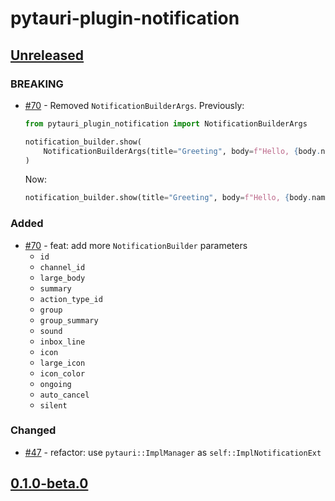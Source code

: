 # pytauri-plugin-notification

## [Unreleased]

### BREAKING

- [#70](https://github.com/WSH032/pytauri/pull/70) - Removed `NotificationBuilderArgs`.
    Previously:

    ```python
    from pytauri_plugin_notification import NotificationBuilderArgs

    notification_builder.show(
        NotificationBuilderArgs(title="Greeting", body=f"Hello, {body.name}!")
    )
    ```

    Now:

    ```python
    notification_builder.show(title="Greeting", body=f"Hello, {body.name}!")
    ```

### Added

- [#70](https://github.com/WSH032/pytauri/pull/70) - feat: add more `NotificationBuilder` parameters
    - `id`
    - `channel_id`
    - `large_body`
    - `summary`
    - `action_type_id`
    - `group`
    - `group_summary`
    - `sound`
    - `inbox_line`
    - `icon`
    - `large_icon`
    - `icon_color`
    - `ongoing`
    - `auto_cancel`
    - `silent`

### Changed

- [#47](https://github.com/WSH032/pytauri/pull/47) - refactor: use `pytauri::ImplManager` as `self::ImplNotificationExt`

## [0.1.0-beta.0]

[unreleased]: https://github.com/WSH032/pytauri/tree/HEAD
[0.1.0-beta.0]: https://github.com/WSH032/pytauri/releases/tag/py/pytauri-plugin-notification/v0.1.0-beta.0
